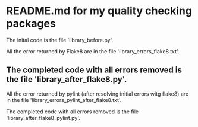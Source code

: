 # README.md for my quality checking packages

The inital code is the file 'library_before.py'.

All the error returned by Flake8 are in the file 'library_errors_flake8.txt'.

The completed code with all errors removed is the file 'library_after_flake8.py'.
----
All the error returned by pylint (after resolving initial errors witg flake8) are in the file 'library_errors_pylint_after_flake8.txt'.

The completed code with all errors removed is the file 'library_after_flake8_pylint.py'.